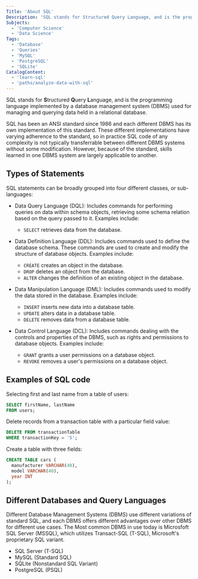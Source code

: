 ```yaml
---
Title: 'About SQL'
Description: 'SQL stands for Structured Query Language, and is the programming language implemented by a database management system (DBMS) used for managing and querying data held in a relational database. SQL has been an ANSI standard since 1986 and each different DBMS has its own implementation of this standard. These different implementations have varying adherence to the standard, so in practice SQL code of any complexity is not typically transferrable between different DBMS systems without some modification. However, because of the standard, skills learned in one DBMS system are largely applicable to another. SQL statements can be broadly grouped into four different classes, or sub-languages: - Data Query Language (DQL): Includes commands for performing queries on data within schema objects, retrieving some schema relation based on the query passed to it. Examples include: - SELECT retrieves data from the database. - Data Definition Language (DDL): Includes commands used to define the database schema. These commands are used to create and modify the structure of database objects. Examples include: - CREATE creates an object in the database.'
Subjects:
  - 'Computer Science'
  - 'Data Science'
Tags:
  - 'Database'
  - 'Queries'
  - 'MySQL'
  - 'PostgreSQL'
  - 'SQLite'
CatalogContent:
  - 'learn-sql'
  - 'paths/analyze-data-with-sql'
---
```


SQL stands for **S**tructured **Q**uery **L**anguage, and is the programming language implemented by a database management system (DBMS) used for managing and querying data held in a relational database.

SQL has been an ANSI standard since 1986 and each different DBMS has its own implementation of this standard. These different implementations have varying adherence to the standard, so in practice SQL code of any complexity is not typically transferrable between different DBMS systems without some modification. However, because of the standard, skills learned in one DBMS system are largely applicable to another.

## Types of Statements

SQL statements can be broadly grouped into four different classes, or sub-languages:

- Data Query Language (DQL): Includes commands for performing queries on data within schema objects, retrieving some schema relation based on the query passed to it. Examples include:

  - `SELECT` retrieves data from the database.

- Data Definition Language (DDL): Includes commands used to define the database schema. These commands are used to create and modify the structure of database objects. Examples include:

  - `CREATE` creates an object in the database.
  - `DROP` deletes an object from the database.
  - `ALTER` changes the definition of an existing object in the database.

- Data Manipulation Language (DML): Includes commands used to modify the data stored in the database. Examples include:

  - `INSERT` inserts new data into a database table.
  - `UPDATE` alters data in a database table.
  - `DELETE` removes data from a database table.

- Data Control Language (DCL): Includes commands dealing with the controls and properties of the DBMS, such as rights and permissions to database objects. Examples include:
  - `GRANT` grants a user permissions on a database object.
  - `REVOKE` removes a user's permissions on a database object.

## Examples of SQL code

Selecting first and last name from a table of users:

```sql
SELECT firstName, lastName
FROM users;
```

Delete records from a transaction table with a particular field value:

```sql
DELETE FROM transactionTable
WHERE transactionKey = '5';
```

Create a table with three fields:

```sql
CREATE TABLE cars (
  manufacturer VARCHAR(40),
  model VARCHAR(40),
  year INT
);
```

## Different Databases and Query Languages

Different Database Management Systems (DBMS) use different variations of standard SQL, and each DBMS offers different advantages over other DBMS for different use cases. The Most common DBMS in use today is Microsfoft SQL Server (MSSQL), which utilizes Transact-SQL (T-SQL), Microsoft's proprietary SQL variant.

- SQL Server (T-SQL)
- MySQL (Standard SQL)
- SQLite (Nonstandard SQL Variant)
- PostgreSQL (PSQL)
